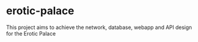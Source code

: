 # erotic-palace
This project aims to achieve the network, database, webapp and API design for the Erotic Palace
